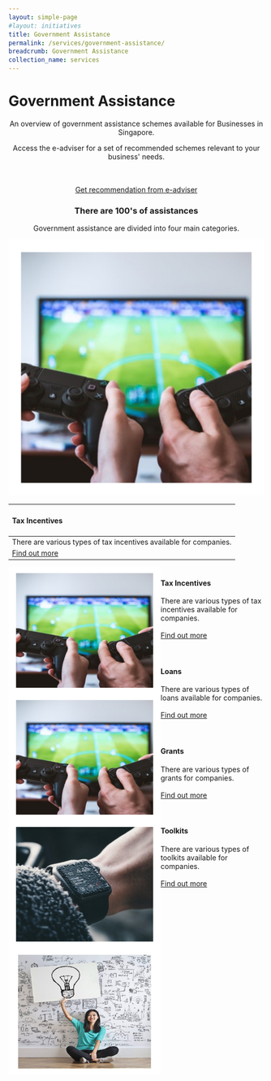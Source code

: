 ```yaml
---
layout: simple-page
#layout: initiatives
title: Government Assistance
permalink: /services/government-assistance/
breadcrumb: Government Assistance
collection_name: services
---
```

<h1><div class="has-text-centered has-text-weight-bold">Government Assistance</div></h1>

<center>An overview of government assistance schemes available for Businesses in Singapore.
  
Access the e-adviser for a set of recommended schemes relevant to your business' needs.

<br />
<br />
<a href="https://www.google.com" target="_blank">Get recommendation from e-adviser</a></center>

<center><h3>There are 100's of assistances</h3>

Government assistance are divided into four main categories.</center>



[![Tax Incentives](/images/programmes/products-and-services/7.jpg)](https://govtech-gb-staging.netlify.com/services/government-assistance/business-grants-portal)

| <h4>Tax Incentives</h4>  | 
| :---        		   |    
| There are various types of tax incentives available for companies.| 
| [Find out more](https://govtech-gb-staging.netlify.com/services/government-assistance/business-grants-portal)|



<img src="/images/programmes/products-and-services/7.jpg" align="left" style="width:300px;height:250px;">
<h4><br />Tax Incentives</h4>
<span style="font-size:100%;">There are various types of tax incentives available for companies.<br /></span>
<br />
<a href="https://govtech-gb-staging.netlify.com/services/government-assistance/business-grants-portal">Find out more</a>
<br />
<br />



<img src="/images/programmes/products-and-services/7.jpg" align="left" style="width:300px;height:250px;">
<h4><br />Loans</h4>
<span style="font-size:100%;">There are various types of loans available for companies.<br /></span>
<br />
<a href="https://govtech-gb-staging.netlify.com/services/government-assistance/business-grants-portal">Find out more</a>
<br />
<br />



<img src="/images/programmes/products-and-services/6.jpg" align="left" style="width:300px;height:250px;">
<h4><br />Grants</h4>
<span style="font-size:100%;">There are various types of grants for companies.<br /></span>
<br />
<a href="https://govtech-gb-staging.netlify.com/services/government-assistance/business-grants-portal">Find out more</a>
<br />
<br />



<img src="/images/programmes/products-and-services/psg.jpg" align="left" style="width:300px;height:250px;">
<h4><br />Toolkits</h4>
<span style="font-size:100%;">There are various types of toolkits available for companies.<br /></span>
<br />
<a href="https://govtech-gb-staging.netlify.com/services/psg/productivity-solutions-grant/">Find out more</a>

